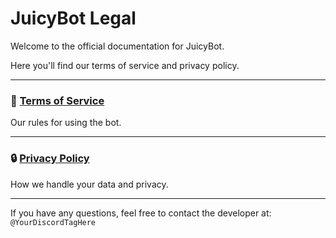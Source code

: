 # JuicyBot Legal

Welcome to the official documentation for JuicyBot.

Here you'll find our terms of service and privacy policy.

---

### 📜 [Terms of Service](./terms.md)

Our rules for using the bot.

---

### 🔒 [Privacy Policy](./privacy.md)

How we handle your data and privacy.

---

If you have any questions, feel free to contact the developer at: `@YourDiscordTagHere`
